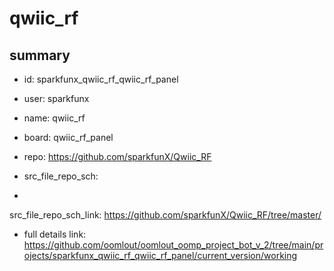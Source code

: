 # qwiic_rf
 
## summary 
* id: sparkfunx_qwiic_rf_qwiic_rf_panel
* user: sparkfunx
* name: qwiic_rf
* board: qwiic_rf_panel
* repo: https://github.com/sparkfunX/Qwiic_RF



* src_file_repo_sch: 
*
 src_file_repo_sch_link: https://github.com/sparkfunX/Qwiic_RF/tree/master/
* full details link: https://github.com/oomlout/oomlout_oomp_project_bot_v_2/tree/main/projects/sparkfunx_qwiic_rf_qwiic_rf_panel/current_version/working  






